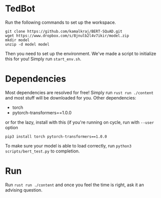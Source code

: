 # TedBot

Run the following commands to set up the workspace.

```
git clone https://github.com/kamalkraj/BERT-SQuAD.git
wget https://www.dropbox.com/s/8jnulb2l4v7ikir/model.zip
mkdir model
unzip -d model model
```

Then you need to set up the environment. We've made a script to initialize this for you! Simply run `start_env.sh`.

# Dependencies

Most dependencies are resolved for free! Simply run `rust run ./content` and most stuff will be downloaded for you.
Other dependencies:

- torch
- pytorch-transformers==1.0.0

or for the lazy, install with this (if you're running on cycle, run with `--user` option

```
pip3 install torch pytorch-transformers==1.0.0
```

To make sure your model is able to load correctly, run `python3 scripts/bert_test.py` to completion. 

# Run 

Run `rust run ./content` and once you feel the time is right, ask it an advising question. 
